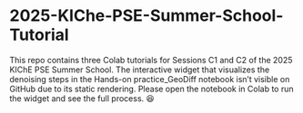 # 2025-KIChe-PSE-Summer-School-Tutorial

This repo contains three Colab tutorials for Sessions C1 and C2 of the 2025 KIChE PSE Summer School.
The interactive widget that visualizes the denoising steps in the Hands-on practice_GeoDiff notebook isn’t visible on GitHub due to its static rendering.
Please open the notebook in Colab to run the widget and see the full process. 😆
